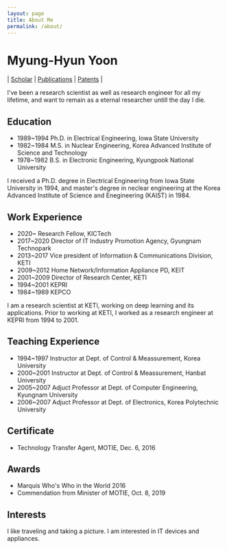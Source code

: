 ```yaml
---
layout: page
title: About Me
permalink: /about/
---
```


# Myung-Hyun Yoon
| [Scholar](https://scholar.google.com/citations?user=DK7SHI8AAAAJ&hl=ko) 
| [Publications](/publications/) 
| [Patents](/patents/) |

I've been a research scientist as well as research engineer for all my lifetime, and want to remain as a eternal researcher untill the day I die.

## Education
* 1989~1994 Ph.D. in Electrical Engineering, Iowa State University 
* 1982~1984 M.S. in Nuclear Engineering, Korea Advanced Institute of Science and Technology
* 1978~1982 B.S. in Electronic Engineering, Kyungpook National University

I received a Ph.D. degree in Electrical Engineering from Iowa State University in 1994, and master's degree in neclear engineering 
at the Korea Advanced Institute of Science and Enegineering (KAIST) in 1984.

## Work Experience
* 2020~     Research Fellow, KICTech
* 2017~2020 Director of IT Industry Promotion Agency, Gyungnam Technopark
* 2013~2017 Vice president of Information & Communications Division, KETI
* 2009~2012 Home Network/Information Appliance PD, KEIT
* 2001~2009 Director of Research Center, KETI
* 1994~2001 KEPRI
* 1984~1989 KEPCO

I am a research scientist at KETI, working on deep learning and its applications. 
Prior to working at KETI, I worked as a research engineer at KEPRI from 1994 to 2001.

## Teaching Experience
* 1994~1997 Instructor at Dept. of Control & Meassurement, Korea University
* 2000~2001 Instructor at Dept. of Control & Meassurement, Hanbat University
* 2005~2007 Adjuct Professor at Dept. of Computer Engineering, Kyungnam University
* 2006~2007 Adjuct Professor at Dept. of Electronics, Korea Polytechnic University

## Certificate
* Technology Transfer Agent, MOTIE, Dec. 6, 2016

## Awards
* Marquis Who's Who in the World 2016
* Commendation from Minister of MOTIE, Oct. 8, 2019

## Interests
I like traveling and taking a picture. I am interested in IT devices and appliances.

